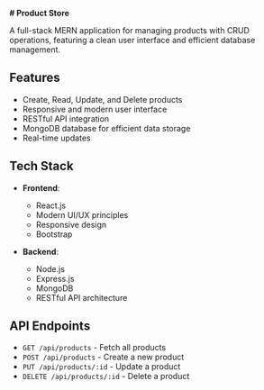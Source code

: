 **# Product Store**

A full-stack MERN application for managing products with CRUD operations, featuring a clean user interface and efficient database management.

## Features

- Create, Read, Update, and Delete products
- Responsive and modern user interface
- RESTful API integration
- MongoDB database for efficient data storage
- Real-time updates

## Tech Stack

- **Frontend**:
  - React.js
  - Modern UI/UX principles
  - Responsive design
  - Bootstrap

- **Backend**:
  - Node.js
  - Express.js
  - MongoDB
  - RESTful API architecture

## API Endpoints

- `GET /api/products` - Fetch all products
- `POST /api/products` - Create a new product
- `PUT /api/products/:id` - Update a product
- `DELETE /api/products/:id` - Delete a product
